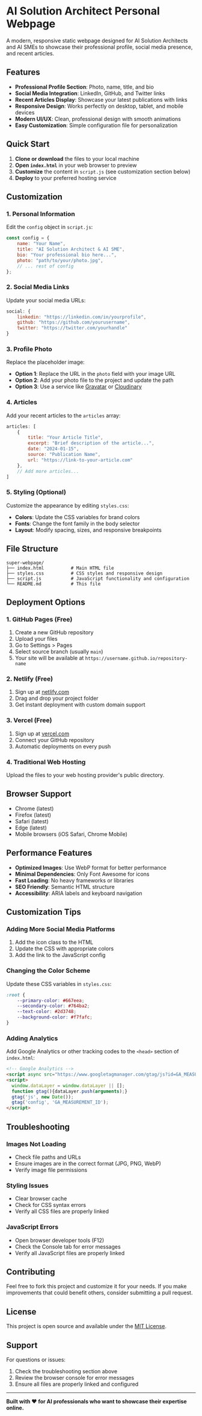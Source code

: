 # AI Solution Architect Personal Webpage

A modern, responsive static webpage designed for AI Solution Architects and AI SMEs to showcase their professional profile, social media presence, and recent articles.

## Features

- **Professional Profile Section**: Photo, name, title, and bio
- **Social Media Integration**: LinkedIn, GitHub, and Twitter links
- **Recent Articles Display**: Showcase your latest publications with links
- **Responsive Design**: Works perfectly on desktop, tablet, and mobile devices
- **Modern UI/UX**: Clean, professional design with smooth animations
- **Easy Customization**: Simple configuration file for personalization

## Quick Start

1. **Clone or download** the files to your local machine
2. **Open `index.html`** in your web browser to preview
3. **Customize** the content in `script.js` (see customization section below)
4. **Deploy** to your preferred hosting service

## Customization

### 1. Personal Information

Edit the `config` object in `script.js`:

```javascript
const config = {
    name: "Your Name",
    title: "AI Solution Architect & AI SME",
    bio: "Your professional bio here...",
    photo: "path/to/your/photo.jpg",
    // ... rest of config
};
```

### 2. Social Media Links

Update your social media URLs:

```javascript
social: {
    linkedin: "https://linkedin.com/in/yourprofile",
    github: "https://github.com/yourusername",
    twitter: "https://twitter.com/yourhandle"
}
```

### 3. Profile Photo

Replace the placeholder image:
- **Option 1**: Replace the URL in the `photo` field with your image URL
- **Option 2**: Add your photo file to the project and update the path
- **Option 3**: Use a service like [Gravatar](https://gravatar.com/) or [Cloudinary](https://cloudinary.com/)

### 4. Articles

Add your recent articles to the `articles` array:

```javascript
articles: [
    {
        title: "Your Article Title",
        excerpt: "Brief description of the article...",
        date: "2024-01-15",
        source: "Publication Name",
        url: "https://link-to-your-article.com"
    },
    // Add more articles...
]
```

### 5. Styling (Optional)

Customize the appearance by editing `styles.css`:
- **Colors**: Update the CSS variables for brand colors
- **Fonts**: Change the font family in the body selector
- **Layout**: Modify spacing, sizes, and responsive breakpoints

## File Structure

```
super-webpage/
├── index.html          # Main HTML file
├── styles.css          # CSS styles and responsive design
├── script.js           # JavaScript functionality and configuration
└── README.md           # This file
```

## Deployment Options

### 1. GitHub Pages (Free)
1. Create a new GitHub repository
2. Upload your files
3. Go to Settings > Pages
4. Select source branch (usually `main`)
5. Your site will be available at `https://username.github.io/repository-name`

### 2. Netlify (Free)
1. Sign up at [netlify.com](https://netlify.com)
2. Drag and drop your project folder
3. Get instant deployment with custom domain support

### 3. Vercel (Free)
1. Sign up at [vercel.com](https://vercel.com)
2. Connect your GitHub repository
3. Automatic deployments on every push

### 4. Traditional Web Hosting
Upload the files to your web hosting provider's public directory.

## Browser Support

- Chrome (latest)
- Firefox (latest)
- Safari (latest)
- Edge (latest)
- Mobile browsers (iOS Safari, Chrome Mobile)

## Performance Features

- **Optimized Images**: Use WebP format for better performance
- **Minimal Dependencies**: Only Font Awesome for icons
- **Fast Loading**: No heavy frameworks or libraries
- **SEO Friendly**: Semantic HTML structure
- **Accessibility**: ARIA labels and keyboard navigation

## Customization Tips

### Adding More Social Media Platforms

1. Add the icon class to the HTML
2. Update the CSS with appropriate colors
3. Add the link to the JavaScript config

### Changing the Color Scheme

Update these CSS variables in `styles.css`:

```css
:root {
    --primary-color: #667eea;
    --secondary-color: #764ba2;
    --text-color: #2d3748;
    --background-color: #f7fafc;
}
```

### Adding Analytics

Add Google Analytics or other tracking codes to the `<head>` section of `index.html`:

```html
<!-- Google Analytics -->
<script async src="https://www.googletagmanager.com/gtag/js?id=GA_MEASUREMENT_ID"></script>
<script>
  window.dataLayer = window.dataLayer || [];
  function gtag(){dataLayer.push(arguments);}
  gtag('js', new Date());
  gtag('config', 'GA_MEASUREMENT_ID');
</script>
```

## Troubleshooting

### Images Not Loading
- Check file paths and URLs
- Ensure images are in the correct format (JPG, PNG, WebP)
- Verify image file permissions

### Styling Issues
- Clear browser cache
- Check for CSS syntax errors
- Verify all CSS files are properly linked

### JavaScript Errors
- Open browser developer tools (F12)
- Check the Console tab for error messages
- Verify all JavaScript files are properly linked

## Contributing

Feel free to fork this project and customize it for your needs. If you make improvements that could benefit others, consider submitting a pull request.

## License

This project is open source and available under the [MIT License](LICENSE).

## Support

For questions or issues:
1. Check the troubleshooting section above
2. Review the browser console for error messages
3. Ensure all files are properly linked and configured

---

**Built with ❤️ for AI professionals who want to showcase their expertise online.** 